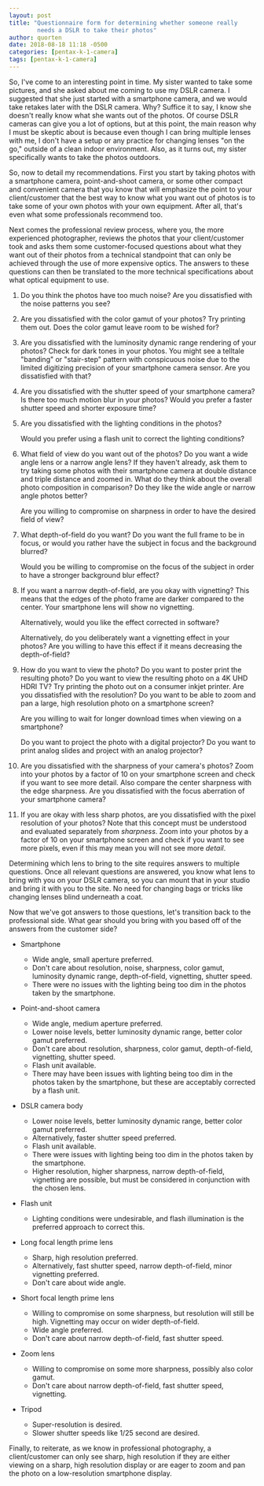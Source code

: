 ```yaml
---
layout: post
title: "Questionnaire form for determining whether someone really
        needs a DSLR to take their photos"
author: quorten
date: 2018-08-18 11:18 -0500
categories: [pentax-k-1-camera]
tags: [pentax-k-1-camera]
---
```


So, I've come to an interesting point in time.  My sister wanted to
take some pictures, and she asked about me coming to use my DSLR
camera.  I suggested that she just started with a smartphone camera,
and we would take retakes later with the DSLR camera.  Why?  Suffice
it to say, I know she doesn't really know what she wants out of the
photos.  Of course DSLR cameras can give you a lot of options, but at
this point, the main reason why I must be skeptic about is because
even though I can bring multiple lenses with me, I don't have a setup
or any practice for changing lenses "on the go," outside of a clean
indoor environment.  Also, as it turns out, my sister specifically
wants to take the photos outdoors.

<!-- more -->

So, now to detail my recommendations.  First you start by taking
photos with a smartphone camera, point-and-shoot camera, or some other
compact and convenient camera that you know that will emphasize the
point to your client/customer that the best way to know what you want
out of photos is to take some of your own photos with your own
equipment.  After all, that's even what some professionals recommend
too.

Next comes the professional review process, where you, the more
experienced photographer, reviews the photos that your client/customer
took and asks them some customer-focused questions about what they
want out of their photos from a technical standpoint that can only be
achieved through the use of more expensive optics.  The answers to
these questions can then be translated to the more technical
specifications about what optical equipment to use.

1. Do you think the photos have too much noise?  Are you dissatisfied
   with the noise patterns you see?

2. Are you dissatisfied with the color gamut of your photos?  Try
   printing them out.  Does the color gamut leave room to be wished
   for?

3. Are you dissatisfied with the luminosity dynamic range rendering of
   your photos?  Check for dark tones in your photos.  You might see a
   telltale "banding" or "stair-step" pattern with conspicuous noise
   due to the limited digitizing precision of your smartphone camera
   sensor.  Are you dissatisfied with that?

4. Are you dissatisfied with the shutter speed of your smartphone
   camera?  Is there too much motion blur in your photos?  Would you
   prefer a faster shutter speed and shorter exposure time?

5. Are you dissatisfied with the lighting conditions in the photos?

   Would you prefer using a flash unit to correct the lighting
   conditions?

6. What field of view do you want out of the photos?  Do you want a
   wide angle lens or a narrow angle lens?  If they haven't already,
   ask them to try taking some photos with their smartphone camera at
   double distance and triple distance and zoomed in.  What do they
   think about the overall photo composition in comparison?  Do they
   like the wide angle or narrow angle photos better?

   Are you willing to compromise on sharpness in order to have the
   desired field of view?

7. What depth-of-field do you want?  Do you want the full frame to be
   in focus, or would you rather have the subject in focus and the
   background blurred?

   Would you be willing to compromise on the focus of the subject in
   order to have a stronger background blur effect?

8. If you want a narrow depth-of-field, are you okay with vignetting?
   This means that the edges of the photo frame are darker compared to
   the center.  Your smartphone lens will show no vignetting.

   Alternatively, would you like the effect corrected in software?

   Alternatively, do you deliberately want a vignetting effect in your
   photos?  Are you willing to have this effect if it means decreasing
   the depth-of-field?

9. How do you want to view the photo?  Do you want to poster print the
   resulting photo?  Do you want to view the resulting photo on a 4K
   UHD HDRI TV?  Try printing the photo out on a consumer inkjet
   printer.  Are you dissatisfied with the resolution?  Do you want to
   be able to zoom and pan a large, high resolution photo on a
   smartphone screen?

   Are you willing to wait for longer download times when viewing on a
   smartphone?

   Do you want to project the photo with a digital projector?  Do you
   want to print analog slides and project with an analog projector?

10. Are you dissatisfied with the sharpness of your camera's photos?
    Zoom into your photos by a factor of 10 on your smartphone screen
    and check if you want to see more detail.  Also compare the center
    sharpness with the edge sharpness.  Are you dissatisfied with the
    focus aberration of your smartphone camera?

11. If you are okay with less sharp photos, are you dissatisfied with
    the pixel resolution of your photos?  Note that this concept must
    be understood and evaluated separately from _sharpness_.  Zoom
    into your photos by a factor of 10 on your smartphone screen and
    check if you want to see more pixels, even if this may mean you
    will not see more _detail_.

Determining which lens to bring to the site requires answers to
multiple questions.  Once all relevant questions are answered, you
know what lens to bring with you on your DSLR camera, so you can mount
that in your studio and bring it with you to the site.  No need for
changing bags or tricks like changing lenses blind underneath a coat.

Now that we've got answers to those questions, let's transition back
to the professional side.  What gear should you bring with you based
off of the answers from the customer side?

* Smartphone
    * Wide angle, small aperture preferred.
    * Don't care about resolution, noise, sharpness, color gamut,
      luminosity dynamic range, depth-of-field, vignetting, shutter
      speed.
    * There were no issues with the lighting being too dim in the
      photos taken by the smartphone.

* Point-and-shoot camera
    * Wide angle, medium aperture preferred.
    * Lower noise levels, better luminosity dynamic range, better
      color gamut preferred.
    * Don't care about resolution, sharpness, color gamut,
      depth-of-field, vignetting, shutter speed.
    * Flash unit available.
    * There may have been issues with lighting being too dim in the
      photos taken by the smartphone, but these are acceptably
      corrected by a flash unit.

* DSLR camera body
    * Lower noise levels, better luminosity dynamic
      range, better color gamut preferred.
    * Alternatively, faster shutter speed preferred.
    * Flash unit available.
    * There were issues with lighting being too dim in the photos
      taken by the smartphone.
    * Higher resolution, higher sharpness, narrow depth-of-field,
      vignetting are possible, but must be considered in conjunction
      with the chosen lens.

* Flash unit
    * Lighting conditions were undesirable, and flash illumination is
      the preferred approach to correct this.

* Long focal length prime lens
    * Sharp, high resolution preferred.
    * Alternatively, fast shutter speed, narrow depth-of-field, minor
      vignetting preferred.
    * Don't care about wide angle.

* Short focal length prime lens
    * Willing to compromise on some sharpness, but resolution will
      still be high.  Vignetting may occur on wider depth-of-field.
    * Wide angle preferred.
    * Don't care about narrow depth-of-field, fast shutter speed.

* Zoom lens
    * Willing to compromise on some more sharpness, possibly also
      color gamut.
    * Don't care about narrow depth-of-field, fast shutter speed,
      vignetting.

* Tripod
    * Super-resolution is desired.
    * Slower shutter speeds like 1/25 second are desired.

Finally, to reiterate, as we know in professional photography, a
client/customer can only see sharp, high resolution if they are either
viewing on a sharp, high resolution display or are eager to zoom and
pan the photo on a low-resolution smartphone display.
